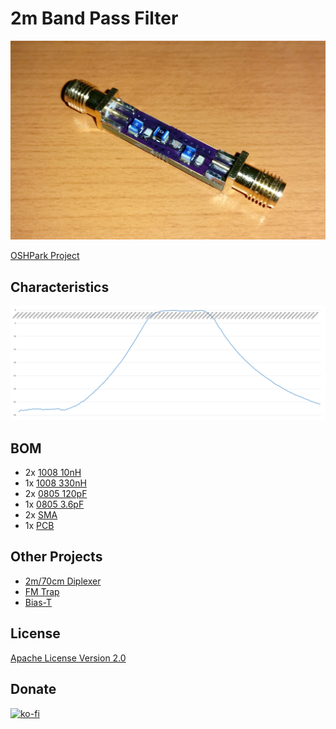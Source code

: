 # 2m Band Pass Filter

![2m Band Pass Filter](./2m_band_pass.jpg)

[OSHPark Project](https://oshpark.com/shared_projects/Gucpk6xE)

## Characteristics

![Characteristics](./2m_band_pass.png)

## BOM

 - 2x [1008 10nH](https://www.tme.eu/en/details/cw1008-10/smd-coils/ferrocore/)
 - 1x [1008 330nH](https://www.tme.eu/en/details/cw1008-330/smd-coils/ferrocore/)
 - 2x [0805 120pF](https://www.tme.eu/en/details/cc0805jrnpo9121/0805-mlcc-smd-capacitors/yageo/cc0805jrnpo9bn121/)
 - 1x [0805 3.6pF](https://www.tme.eu/en/details/cl21c3r6bbaannc/0805-mlcc-smd-capacitors/samsung/)
 - 2x [SMA](https://www.ebay.com/sch/i.html?_from=R40&_sacat=0&_nkw=sma+female+pcb+edge+mount&rt=nc&LH_BIN=1)
 - 1x [PCB](https://oshpark.com/shared_projects/Gucpk6xE)

## Other Projects

 - [2m/70cm Diplexer](https://github.com/kolaCZek/2m-70cm-Diplexer)
 - [FM Trap](https://github.com/kolaCZek/FM-Trap)
 - [Bias-T](https://github.com/kolaCZek/Bias-T)

## License

[Apache License Version 2.0](./LICENSE)

## Donate

[![ko-fi](https://ko-fi.com/img/githubbutton_sm.svg)](https://ko-fi.com/kolaczek)


